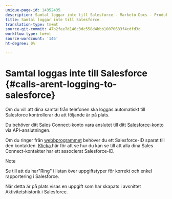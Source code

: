 ```yaml
---
unique-page-id: 14352435
description: Samtal loggar inte till Salesforce - Marketo Docs - Produktdokumentation
title: Samtal loggar inte till Salesforce
translation-type: tm+mt
source-git-commit: 47b2fee7d146c3dc558d4bbb10070683f4cdfd3d
workflow-type: tm+mt
source-wordcount: '146'
ht-degree: 0%

---
```



# Samtal loggas inte till Salesforce {#calls-arent-logging-to-salesforce}

Om du vill att dina samtal från telefonen ska loggas automatiskt till Salesforce kontrollerar du att följande är på plats.

Du behöver ditt Sales Connect-konto vara anslutet till ditt [Salesforce-konto](http://docs.marketo.com/x/q4LS) via API-anslutningen.

Om du ringer från [webbprogrammet](http://toutapp.com/login) behöver du ett Salesforce-ID sparat till den kontakten. [Klicka ](http://docs.marketo.com/x/G4PS) här för att se hur du kan se till att alla dina Sales Connect-kontakter har ett associerat Salesforce-ID.

>[!NOTE]
>
>Se till att du har&quot;Ring&quot; i listan över uppgiftstyper för korrekt och enkel rapportering i Salesforce.

När detta är på plats visas en uppgift som har skapats i avsnittet Aktivitetshistorik i Salesforce.

